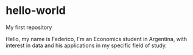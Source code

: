 # hello-world
My first repository

Hello, my name is Federico,
I'm an Economics student in Argentina, with interest in data and his applications in my specific field of study. 
